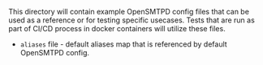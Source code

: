 This directory will contain example OpenSMTPD config  files that can be used as
a reference or for testing specific usecases. Tests that are run as part of
CI/CD process in docker containers will utilize these files.


* `aliases` file - default aliases map that is referenced by default OpenSMTPD config.
